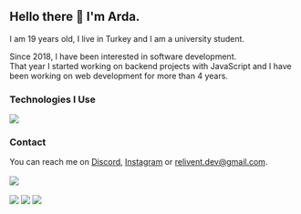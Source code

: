 ## Hello there 👋 I'm Arda.
I am 19 years old, I live in Turkey and I am a university student.

Since 2018, I have been interested in software development.
\
That year I started working on backend projects with JavaScript and I have been working on web development for more than 4 years.

### Technologies I Use
![](https://skillicons.dev/icons?i=javascript,typescript,express,nextjs,react,html,css,sass,tailwind,electron,nodejs,cpp,mongo,git,vscode,photoshop&perline=8)

### Contact
You can reach me on [Discord](https://discord.com/users/746066222310883339), [Instagram](https://instagram.com/reliventdev) or relivent.dev@gmail.com.
\
\
[![](https://visitor-badge.laobi.icu/badge?page_id=Relivent)](#)
\
\
![](https://streak-stats.demolab.com?user=relivent&theme=tokyonight&hide_border=true&border_radius=8&date_format=M%20j%5B%2C%20Y%5D&mode=weekly&background=161B22)
![](https://github-readme-stats.vercel.app/api?username=relivent&show_icons=true&theme=tokyonight&hide_border=true&border_radius=8&bg_color=161B22)
![](https://github-readme-stats.vercel.app/api/top-langs/?username=relivent&layout=donut-vertical&theme=tokyonight&hide_border=true&langs_count=10&bg_color=161B22)

